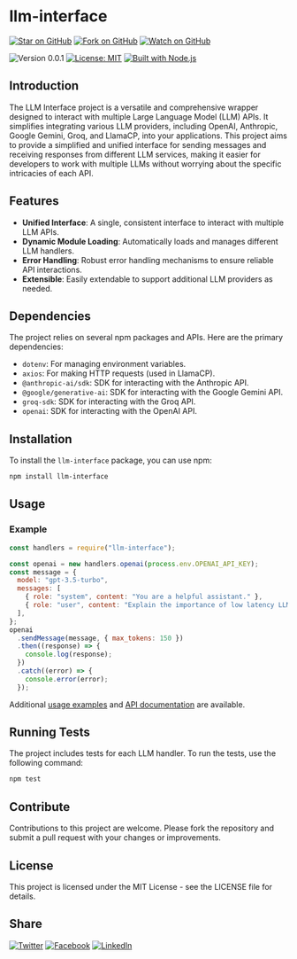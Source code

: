 # llm-interface

[![Star on GitHub](https://img.shields.io/github/stars/samestrin/llm-interface?style=social)](https://github.com/samestrin/llm-interface/stargazers) [![Fork on GitHub](https://img.shields.io/github/forks/samestrin/llm-interface?style=social)](https://github.com/samestrin/llm-interface/network/members) [![Watch on GitHub](https://img.shields.io/github/watchers/samestrin/llm-interface?style=social)](https://github.com/samestrin/llm-interface/watchers)

![Version 0.0.1](https://img.shields.io/badge/Version-0.0.1-blue) [![License: MIT](https://img.shields.io/badge/License-MIT-yellow.svg)](https://opensource.org/licenses/MIT) [![Built with Node.js](https://img.shields.io/badge/Built%20with-Node.js-green)](https://nodejs.org/)

## Introduction

The LLM Interface project is a versatile and comprehensive wrapper designed to interact with multiple Large Language Model (LLM) APIs. It simplifies integrating various LLM providers, including OpenAI, Anthropic, Google Gemini, Groq, and LlamaCP, into your applications. This project aims to provide a simplified and unified interface for sending messages and receiving responses from different LLM services, making it easier for developers to work with multiple LLMs without worrying about the specific intricacies of each API.

## Features

- **Unified Interface**: A single, consistent interface to interact with multiple LLM APIs.
- **Dynamic Module Loading**: Automatically loads and manages different LLM handlers.
- **Error Handling**: Robust error handling mechanisms to ensure reliable API interactions.
- **Extensible**: Easily extendable to support additional LLM providers as needed.

## Dependencies

The project relies on several npm packages and APIs. Here are the primary dependencies:

- `dotenv`: For managing environment variables.
- `axios`: For making HTTP requests (used in LlamaCP).
- `@anthropic-ai/sdk`: SDK for interacting with the Anthropic API.
- `@google/generative-ai`: SDK for interacting with the Google Gemini API.
- `groq-sdk`: SDK for interacting with the Groq API.
- `openai`: SDK for interacting with the OpenAI API.

## Installation

To install the `llm-interface` package, you can use npm:

```bash
npm install llm-interface
```

## Usage

### Example

```javascript
const handlers = require("llm-interface");

const openai = new handlers.openai(process.env.OPENAI_API_KEY);
const message = {
  model: "gpt-3.5-turbo",
  messages: [
    { role: "system", content: "You are a helpful assistant." },
    { role: "user", content: "Explain the importance of low latency LLMs." },
  ],
};
openai
  .sendMessage(message, { max_tokens: 150 })
  .then((response) => {
    console.log(response);
  })
  .catch((error) => {
    console.error(error);
  });
```

Additional [usage examples](/docs/USAGE.md) and [API documentation](/docs/API.md) are available.

## Running Tests

The project includes tests for each LLM handler. To run the tests, use the following command:

```bash
npm test
```

## Contribute

Contributions to this project are welcome. Please fork the repository and submit a pull request with your changes or improvements.

## License

This project is licensed under the MIT License - see the LICENSE file for details.

## Share

[![Twitter](https://img.shields.io/badge/X-Tweet-blue)](https://twitter.com/intent/tweet?text=Check%20out%20this%20awesome%20project!&url=https://github.com/samestrin/llm-interface) [![Facebook](https://img.shields.io/badge/Facebook-Share-blue)](https://www.facebook.com/sharer/sharer.php?u=https://github.com/samestrin/llm-interface) [![LinkedIn](https://img.shields.io/badge/LinkedIn-Share-blue)](https://www.linkedin.com/sharing/share-offsite/?url=https://github.com/samestrin/llm-interface)
